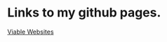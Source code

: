 # Links to my github pages.
[Viable Websites](https://vincentonepointone.github.io/Viable-Websites/public/index.html)
